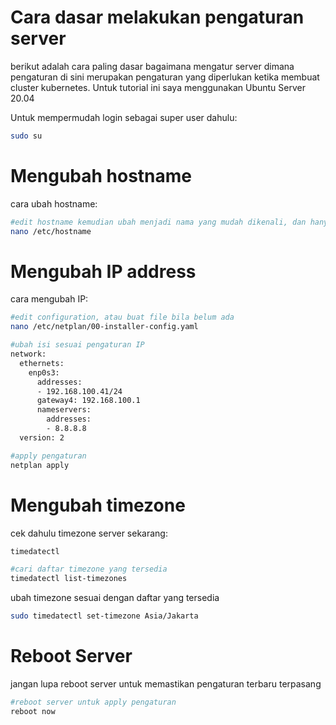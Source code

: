 # Cara dasar melakukan pengaturan server
berikut adalah cara paling dasar bagaimana mengatur server dimana pengaturan di sini merupakan pengaturan yang diperlukan ketika membuat cluster kubernetes. Untuk tutorial ini saya menggunakan Ubuntu Server 20.04

Untuk mempermudah login sebagai super user dahulu:
```sh
sudo su
```
# Mengubah hostname
cara ubah hostname:
```sh
#edit hostname kemudian ubah menjadi nama yang mudah dikenali, dan hanya gunakan angka dan huruf tanpa spasi 
nano /etc/hostname
```
# Mengubah IP address
cara mengubah IP:
```sh
#edit configuration, atau buat file bila belum ada
nano /etc/netplan/00-installer-config.yaml

#ubah isi sesuai pengaturan IP
network:
  ethernets:
    enp0s3:
      addresses:
      - 192.168.100.41/24
      gateway4: 192.168.100.1
      nameservers:
        addresses:
        - 8.8.8.8
  version: 2

#apply pengaturan
netplan apply
```
# Mengubah timezone
cek dahulu timezone server sekarang:
```sh
timedatectl

#cari daftar timezone yang tersedia
timedatectl list-timezones
```
ubah timezone sesuai dengan daftar yang tersedia
```sh
sudo timedatectl set-timezone Asia/Jakarta
```
# Reboot Server
jangan lupa reboot server untuk memastikan pengaturan terbaru terpasang
```sh
#reboot server untuk apply pengaturan
reboot now
```
